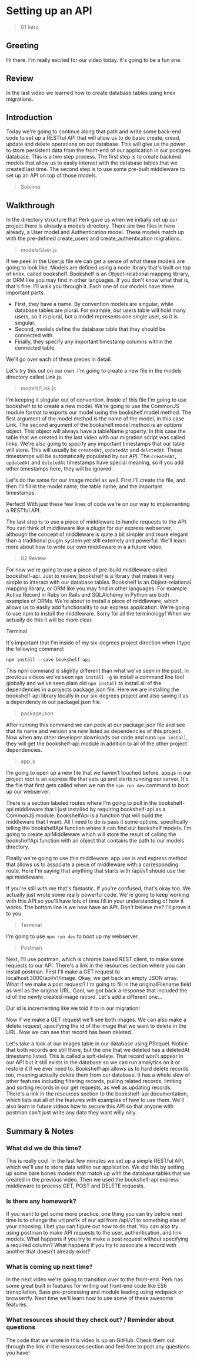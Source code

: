 # Setting up an API

> 01 Intro

## Greeting

Hi there. I'm really excited for our video today. It's going to be a fun one.

## Review

In the last video we learned how to create database tables using knex migrations.

## Introduction

Today we're going to continue along that path and write some back-end code to set up a RESTful API that will allow us to do basic create, cread, update and delete operations on out database. This will give us the power to store persistent data from the front-end of our application in our postgres database. This is a two step process. The first step is to create backend models that allow us to easily interact with the database tables that we created last time. The second step is to use some pre-built middleware to set up an API on top of those models.

> Sublime

## Walkthrough

In the directory structure that Perk gave us when we initially set up our project there is already a models directory. There are two files in here already, a User model and Authentication model. These models match up with the pre-defined create_users and create_authentication migrations.

> models/User.js

If we peek in the User.js file we can get a sense of what these models are going to look like. Models are defined using a node library that's built on top of knex, called bookshelf. Bookshelf is an Object-relational mapping library, or ORM like you may find in other languages. If you don't know what that is, that's fine. I'll walk you through it. Each one of our models have three important parts.

* First, they have a name. By convention models are singular, while database tables are plural. For example, our users table will hold many users, so it is plural, but a model represents one single user, so it is singular.
* Second, models define the database table that they should be connected with.
* Finally, they specify any important timestamp columns within the connected table.

We'll go over each of these pieces in detail.

Let's try this out on our own. I'm going to create a new file in the models directory called Link.js.

> models/Link.js

I'm keeping it singular out of convention. Inside of this file I'm going to use bookshelf to to create a new model. We're going to use the CommonJS module format to exports our model using the bookshelf.model method. The first argument of the model method is the name of the model, in this case Link. The second argument of the bookshelf.model method is an options object. This object will always have a tableName property. In this case the table that we created in the last video with our migration script was called links. We're also going to specify any important timestamps that our table will store. This will usually be `createdAt`, `updatedAt` and `deletedAt`. These timestamps will be automatically populated by our API. The `createdAt`, `updatedAt` and `deletedAt` timestamps have special meaning, so if you add other timestamps here, they will be ignored.

Let's do the same for our Image model as well. First I'll create the file, and then I'll fill in the model name, the table name, and the important timestamps.

Perfect! With just these few lines of code we're on our way to implementing a RESTful API.

The last step is to use a piece of middleware to handle requests to the API. You can think of middleware like a plugin for our express webserver, although the concept of middleware is quite a bit simpler and more elegant than a traditional plugin system yet still extemely and powerful. We'll learn more about how to write our own middleware in a a future video.

> 02 Review

For now we're going to use a piece of pre-build middleware called bookshelf-api. Just to review, bookshelf is a library that makes it very simple to interact with our database tables. Bookshelf is an Object-relational mapping library, or ORM like you may find in other languages. For example Active Record in Ruby on Rails and SQLAlchemy in Python are both examples of ORMs. We're about to install a piece of middleware, which allows us to easily add functionality to our express application. We're going to use npm to install the middleware. Sorry for all the terminology! When we actually do this it will be more clear.

Terminal

It's important that I'm inside of my six-degrees project direction when I type the following command:

```
npm install --save bookshelf-api
```

This npm command is slightly different than what we've seen in the past. In previous videos we've seen `npm install -g` to install a command line tool globally and we've seen plain old `npm install` to install all of the dependencies in a projects package.json file. Here we are installing the bookshelf-api library locally in our six-degrees project and also saving it as a dependency in out packagel.json file.

> package.json

After running this command we can peek at our package.json file and see that its name and version are now listed as dependencies of this project. Now when any other developer downloads our code and runs `npm install`, they will get the bookshelf-api module in addition to all of the other project dependencies.

> app.js

I'm going to open up a new file that we haven't touched before. app.js in our project root is an express file that sets up and starts running our server. It's the file that first gets called when we run the `npm run dev` command to boot up our webserver.

There is a section labeled routes where I'm going to pull in the bookshelf-api middleware that I just installed by requiring bookshelf-api as a CommonJS module. bookshelfApi is a function that will build the middleware that I want. All I need to do is pass it some options, specifically telling the bookshelfApi function where it can find our bookshelf models. I'm going to create apiMiddleware which will store the result of calling the bookshelfApi function with an object that contains the path to our models directory.

Finally we're going to use this middleware. app.use is and express method that allows us to associate a piece of middleware with a corresponding route. Here I'm saying that anything that starts with /api/v1 should use the api middleware.

If you're still with me that's fantastic. If you're confused, that's okay too. We actually just wrote some really powerful code. We're going to keep working with this API so you'll have lots of time fill in your understanding of how it works. The bottom line is we now have an API. Don't believe me? I'll prove it to you.

> Terminal

I'm going to use `npm run dev` to boot up my webserver.

> Postman

Next, I'll use postman, which is chrome based REST client, to make some requests to our API. There's a link in the resources section where you can install postman. First I'll make a GET request to localhost:3000/api/v1/image. Okay, we get back an empty JSON array. What if we make a post request? I'm going to fill in the originalFilename field as well as the original URL. Cool, we got back a response that included the id of the newly created image record. Let's add a different one...

Our id is incrementing like we told it to in our migration!

Now if we make a GET request we'll see both images. We can also make a delete request, specifying the id of the image that we want to delete in the URL. Now we can see that record has been deleted.

Let's take a look at our images table in our database using PSequel. Notice that both records are still there, but the one that we deleted has a deletedAt timestamp listed. This is called a soft-delete. That record won't appear in our API but it still exists in the database so we can run amalytics on it or restore it if we ever need to. Bookshelf-api allows us to hard delete records too, meaning actually delete them from our database. It has a whole slew of other features including filtering records, pulling related records, limiting and sorting records in our get requests, as well as updating records. There's a link in the resources section to the bookshelf-api documentation, which lists out all of the features with examples of how to use them. We'll also learn in future videos how to secure this API so that anyone with postman can't just write any data they want willy nilly.

## Summary & Notes

### What did we do this time?

This is really cool. In the last few minutes we set up a simple RESTful API, which we'll use to store data within our application. We did this by setting up some bare bones models that match up with the database tables that we created in the previous video. Then we used the bookshelf-api express middleware to process GET, POST and DELETE requests.

### Is there any homework?

If you want to get some more practice, one thing you can try before next time is to change the url prefix of our api from /api/v1 to something else of your choosing. I bet you can figure out how to do that. You can also try using postman to make API requests to the user, authentication, and link models. What happens if you try to make a post request without specifying a required column? What happens if you try to associate a record with another that doesn't already exist?

### What is coming up next time?

In the next video we're going to transition over to the front-end. Perk has some great built in features for writing out front-end code like ES6 transpilation, Sass pre-processing and module loading using webpack or browserify. Next time we'll learn how to use some of these awesome features.

### What resources should they check out? / Reminder about questions

The code that we wrote in this video is up on GitHub. Check them out through the link in the resources section and feel free to post any questions you have!
